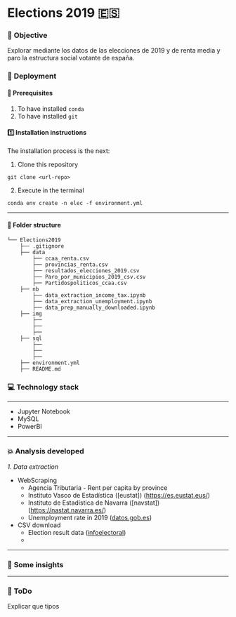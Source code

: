 # Elections 2019 :es:
### :page_facing_up: **Objective**
Explorar mediante los datos de las elecciones de 2019 y de renta media y paro la estructura social votante de españa.


### :nut_and_bolt: **Deployment**
#### :key: Prerequisites
1. To have installed `conda`
2. To have installed `git`

#### :one: Installation instructions
The installation process is the next:
  1. Clone this repository
   
    git clone <url-repo>

  2. Execute in the terminal
   
    conda env create -n elec -f environment.yml

----
#### :file_folder: **Folder structure**
```
└── Elections2019
    ├── .gitignore
    ├── data
        ├── ccaa_renta.csv
        ├── provincias_renta.csv
        ├── resultados_elecciones_2019.csv
        ├── Paro_por_municipios_2019_csv.csv
        ├── Partidospoliticos_ccaa.csv    
    ├── nb
        ├── data_extraction_income_tax.ipynb
        ├── data_extraction_unemployment.ipynb
        ├── data_prep_manually_downloaded.ipynb 
    ├── img
        ├── 
        ├── 
        ├──    
    ├── sql
        ├──
        ├── 
        ├──  
    ├── environment.yml
    ├── README.md   
```



### :computer: **Technology stack**
------
- Jupyter Notebook
- MySQL
- PowerBI


------
### :boom: **Analysis developed**
*1*. *Data extraction*
- WebScraping
    - Agencia Tributaria - Rent per capita by province 
    - Instituto Vasco de Estadística ([eustat]) (https://es.eustat.eus/)
    - Instituto de Estadística de Navarra ([navstat]) (https://nastat.navarra.es/)
    - Unemployment rate in 2019 ([datos.gob.es](https://sede.sepe.gob.es/es/portaltrabaja/resources/sede/datos_abiertos/datos/Paro_por_municipios_2019_csv.csv))
- CSV download
    - Election result data ([infoelectoral](https://infoelectoral.interior.gob.es/opencms/es/elecciones-celebradas/area-de-descargas/))
    - 

----
### :pushpin: **Some insights**




---








### :shit: **ToDo**
Explicar que tipos
